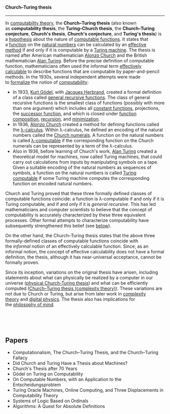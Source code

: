 
<h4 id="firstHeading" class="firstHeading" lang="en">Church&ndash;Turing thesis</h4> <hr>
<p>In&nbsp;<a class="mw-redirect" title="Computability theory (computation)" href="https://en.wikipedia.org/wiki/Computability_theory_(computation)">computability theory</a>, the&nbsp;<strong>Church&ndash;Turing thesis</strong>&nbsp;(also known as&nbsp;<strong>computability thesis</strong>,<sup id="cite_ref-1" class="reference"></sup>&nbsp;the&nbsp;<strong>Turing&ndash;Church thesis</strong>,<sup id="cite_ref-2" class="reference"></sup>&nbsp;the&nbsp;<strong>Church&ndash;Turing conjecture</strong>,&nbsp;<strong>Church's thesis</strong>,&nbsp;<strong>Church's conjecture</strong>, and&nbsp;<strong>Turing's thesis</strong>) is a&nbsp;<a title="Hypothesis" href="https://en.wikipedia.org/wiki/Hypothesis">hypothesis</a>&nbsp;about the nature of&nbsp;<a title="Computable function" href="https://en.wikipedia.org/wiki/Computable_function">computable functions</a>. It states that a&nbsp;<a title="Function (mathematics)" href="https://en.wikipedia.org/wiki/Function_(mathematics)">function</a>&nbsp;on the&nbsp;<a class="mw-redirect" title="Natural numbers" href="https://en.wikipedia.org/wiki/Natural_numbers">natural numbers</a>&nbsp;can be calculated by an&nbsp;<a title="Effective method" href="https://en.wikipedia.org/wiki/Effective_method">effective method</a>&nbsp;if and only if it is computable by a&nbsp;<a title="Turing machine" href="https://en.wikipedia.org/wiki/Turing_machine">Turing machine</a>. The thesis is named after American mathematician&nbsp;<a title="Alonzo Church" href="https://en.wikipedia.org/wiki/Alonzo_Church">Alonzo Church</a>&nbsp;and the British mathematician&nbsp;<a title="Alan Turing" href="https://en.wikipedia.org/wiki/Alan_Turing">Alan Turing</a>. Before the precise definition of computable function, mathematicians often used the informal term&nbsp;<a class="mw-redirect" title="Effectively calculable" href="https://en.wikipedia.org/wiki/Effectively_calculable">effectively calculable</a>&nbsp;to describe functions that are computable by paper-and-pencil methods. In the 1930s, several independent attempts were made to&nbsp;<a title="Formal system" href="https://en.wikipedia.org/wiki/Formal_system">formalize</a>&nbsp;the notion of&nbsp;<a title="Computability" href="https://en.wikipedia.org/wiki/Computability">computability</a>:</p>
<ul>
<li>In 1933,&nbsp;<a title="Kurt G&ouml;del" href="https://en.wikipedia.org/wiki/Kurt_G%C3%B6del">Kurt G&ouml;del</a>, with&nbsp;<a title="Jacques Herbrand" href="https://en.wikipedia.org/wiki/Jacques_Herbrand">Jacques Herbrand</a>, created a formal definition of a class called&nbsp;<a title="General recursive function" href="https://en.wikipedia.org/wiki/General_recursive_function">general recursive functions</a>. The class of general recursive functions is the smallest class of functions (possibly with more than one argument) which includes all&nbsp;<a title="Constant function" href="https://en.wikipedia.org/wiki/Constant_function">constant functions</a>, projections, the&nbsp;<a title="Successor function" href="https://en.wikipedia.org/wiki/Successor_function">successor function</a>, and which is closed under&nbsp;<a title="Function composition" href="https://en.wikipedia.org/wiki/Function_composition">function composition</a>,&nbsp;<a title="Recursion" href="https://en.wikipedia.org/wiki/Recursion">recursion</a>, and&nbsp;<a title="&Mu; operator" href="https://en.wikipedia.org/wiki/%CE%9C_operator">minimization</a>.</li>
<li>In 1936,&nbsp;<a title="Alonzo Church" href="https://en.wikipedia.org/wiki/Alonzo_Church">Alonzo Church</a>&nbsp;created a method for defining functions called the&nbsp;<a title="Lambda calculus" href="https://en.wikipedia.org/wiki/Lambda_calculus">&lambda;-calculus</a>. Within &lambda;-calculus, he defined an encoding of the natural numbers called the&nbsp;<a class="mw-redirect" title="Church numerals" href="https://en.wikipedia.org/wiki/Church_numerals">Church numerals</a>. A function on the natural numbers is called&nbsp;<a class="mw-redirect" title="Lambda-recursive function" href="https://en.wikipedia.org/wiki/Lambda-recursive_function">&lambda;-computable</a>&nbsp;if the corresponding function on the Church numerals can be represented by a term of the &lambda;-calculus.</li>
<li>Also in 1936, before learning of Church's work,&nbsp;<a title="Alan Turing" href="https://en.wikipedia.org/wiki/Alan_Turing">Alan Turing</a>&nbsp;created a theoretical model for machines, now called Turing machines, that could carry out calculations from inputs by manipulating symbols on a tape. Given a suitable encoding of the natural numbers as sequences of symbols, a function on the natural numbers is called&nbsp;<a title="Computable function" href="https://en.wikipedia.org/wiki/Computable_function">Turing computable</a>&nbsp;if some Turing machine computes the corresponding function on encoded natural numbers.</li>
</ul>
<p>Church<sup id="cite_ref-3" class="reference"></sup>&nbsp;and Turing<sup id="cite_ref-4" class="reference"></sup><sup id="cite_ref-6" class="reference"></sup>&nbsp;proved that these three formally defined classes of computable functions coincide: a function is &lambda;-computable if and only if it is Turing computable, and if and only if it is&nbsp;<em>general recursive</em>. This has led mathematicians and computer scientists to believe that the concept of computability is accurately characterized by these three equivalent processes. Other formal attempts to characterize computability have subsequently strengthened this belief (see&nbsp;<a title="Church&ndash;Turing thesis" href="https://en.wikipedia.org/wiki/Church%E2%80%93Turing_thesis#Success_of_the_thesis">below</a>).</p>
<p>On the other hand, the Church&ndash;Turing thesis states that the above three formally-defined classes of computable functions coincide with the&nbsp;<em>informal</em>&nbsp;notion of an effectively calculable function. Since, as an informal notion, the concept of effective calculability does not have a formal definition, the thesis, although it has near-universal acceptance, cannot be formally proven.</p>
<p>Since its inception, variations on the original thesis have arisen, including statements about what can physically be realized by a computer in our universe (<a class="mw-redirect" title="Physical Church-Turing thesis" href="https://en.wikipedia.org/wiki/Physical_Church-Turing_thesis">physical Church-Turing thesis</a>) and what can be efficiently computed (<a href="https://en.wikipedia.org/wiki/Church%E2%80%93Turing_thesis#complexity-theoretic_Church%E2%80%93Turing_thesis">Church&ndash;Turing thesis (complexity theory)</a>). These variations are not due to Church or Turing, but arise from later work in&nbsp;<a title="Computational complexity theory" href="https://en.wikipedia.org/wiki/Computational_complexity_theory">complexity theory</a>&nbsp;and&nbsp;<a title="Digital physics" href="https://en.wikipedia.org/wiki/Digital_physics">digital physics</a>. The thesis also has implications for the&nbsp;<a title="Philosophy of mind" href="https://en.wikipedia.org/wiki/Philosophy_of_mind">philosophy of mind</a>.</p>
<p>&nbsp;</p>



</br>
<h2> Papers </h2>

<ul>

                             

 <li><a target="_blank" href="https://github.com/manjunath5496/Church-Turing-Thesis-Research-Papers/blob/master/ctt(1).pdf" style="text-decoration:none;">Computationalism, The Church–Turing Thesis, and the Church–Turing Fallacy</a></li>

 <li><a target="_blank" href="https://github.com/manjunath5496/Church-Turing-Thesis-Research-Papers/blob/master/ctt(2).pdf" style="text-decoration:none;">Did Church and Turing Have a Thesis about Machines?</a></li>

<li><a target="_blank" href="https://github.com/manjunath5496/Church-Turing-Thesis-Research-Papers/blob/master/ctt(3).pdf" style="text-decoration:none;">Church's Thesis after 70 Years</a></li>
 <li><a target="_blank" href="https://github.com/manjunath5496/Church-Turing-Thesis-Research-Papers/blob/master/ctt(4).pdf" style="text-decoration:none;">Gödel on Turing on Computability</a></li>                              
<li><a target="_blank" href="https://github.com/manjunath5496/Church-Turing-Thesis-Research-Papers/blob/master/ctt(5).pdf" style="text-decoration:none;">On Computable Numbers, with an Application to the Entscheidungsproblem</a></li>
<li><a target="_blank" href="https://github.com/manjunath5496/Church-Turing-Thesis-Research-Papers/blob/master/ctt(6).pdf" style="text-decoration:none;">Turing Oracle Machines, Online Computing, and Three Displacements in Computability Theory</a></li>
 <li><a target="_blank" href="https://github.com/manjunath5496/Church-Turing-Thesis-Research-Papers/blob/master/ctt(7).pdf" style="text-decoration:none;">Systems of Logic Based on Ordinals</a></li>

 <li><a target="_blank" href="https://github.com/manjunath5496/Church-Turing-Thesis-Research-Papers/blob/master/ctt(8).pdf" style="text-decoration:none;"> Algorithms: A Quest for Absolute Definitions</a></li>
</ul>
  
